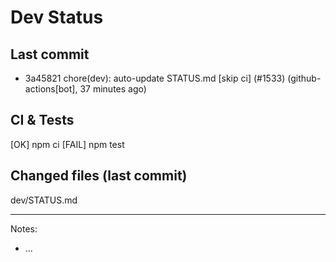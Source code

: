 # Dev Status

## Last commit
- 3a45821 chore(dev): auto-update STATUS.md [skip ci] (#1533) (github-actions[bot], 37 minutes ago)
## CI & Tests
[OK] npm ci
[FAIL] npm test

## Changed files (last commit)
dev/STATUS.md

---
Notes:
- ...
